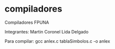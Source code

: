 compiladores
============
Compiladores FPUNA

Integrantes: 
Martin Coronel
Lida Delgado

Para compilar: gcc anlex.c tablaSimbolos.c -o anlex

